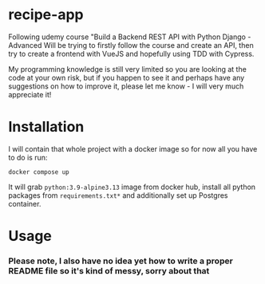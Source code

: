 # recipe-app
Following udemy course "Build a Backend REST API with Python Django - Advanced
Will be trying to firstly follow the course and create an API, 
then try to create a frontend with VueJS and hopefully using TDD with Cypress.

My programming knowledge is still very limited so you are looking at the code at your own risk,
but if you happen to see it and perhaps have any suggestions on how to improve it,
please let me know - I will very much appreciate it!

# Installation
I will contain that whole project with a docker image so for now all you have to do
is run:
```
docker compose up
```
It will grab ```python:3.9-alpine3.13``` image from docker hub, install all python packages
from ```requirements.txt*``` and additionally set up Postgres container.

# Usage



### Please note, I also have no idea yet how to write a proper README file so it's kind of messy, sorry about that